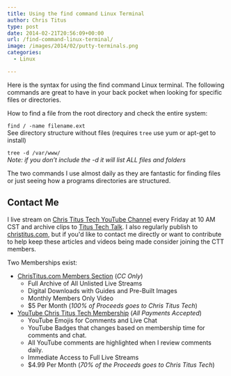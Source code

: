 ```yaml
---
title: Using the find command Linux Terminal
author: Chris Titus
type: post
date: 2014-02-21T20:56:09+00:00
url: /find-command-linux-terminal/
image: /images/2014/02/putty-terminals.png
categories:
  - Linux

---
```

Here is the syntax for using the find command Linux terminal. The following commands are great to have in your back pocket when looking for specific files or directories.<!--more-->

How to find a file from the root directory and check the entire system:
  
`find / -name filename.ext`  
See directory structure without files (requires `tree` use yum or apt-get to install)
  
`tree -d /var/www/`    
_Note: if you don&#8217;t include the -d it will list ALL files and folders_

The two commands I use almost daily as they are fantastic for finding files or just seeing how a programs directories are structured.

## Contact Me

I live stream on [Chris Titus Tech YouTube Channel][1] every Friday at 10 AM CST and archive clips to [Titus Tech Talk][2]. I also regularly publish to [christitus.com][3], but if you'd like to contact me directly or want to contribute to help keep these articles and videos being made consider joining the CTT members. 

Two Memberships exist:
- [ChrisTitus.com Members Section][4] (_CC Only_)
  - Full Archive of All Unlisted Live Streams
  - Digital Downloads with Guides and Pre-Built Images
  - Monthly Members Only Video
  - $5 Per Month (_100% of Proceeds goes to Chris Titus Tech_)
- [YouTube Chris Titus Tech Membership][5] (_All Payments Accepted_)
  - YouTube Emojis for Comments and Live Chat
  - YouTube Badges that changes based on membership time for comments and chat.
  - All YouTube comments are highlighted when I review comments daily. 
  - Immediate Access to Full Live Streams
  - $4.99 Per Month (_70% of the Proceeds goes to Chris Titus Tech_)

 [1]: https://www.youtube.com/c/ChrisTitusTech
 [2]: https://www.youtube.com/c/ChrisTitusTechStreams
 [3]: https://christitus.com/
 [4]: https://portal.christitus.com
 [5]: https://links.christitus.com/join